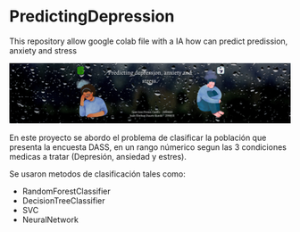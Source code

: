 # PredictingDepression
This repository allow google colab file with a IA how can predict predission, anxiety and stress

<img src="Banner (1).png">

En este proyecto se abordo el problema de clasificar la población que presenta la encuesta DASS, en un rango númerico segun las 3 condiciones medicas a tratar (Depresión, ansiedad y estres).

Se usaron metodos de clasificación tales como: 
* RandomForestClassifier
* DecisionTreeClassifier
* SVC
* NeuralNetwork
